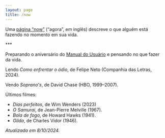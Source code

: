 ```yaml
---
layout: page
title: /now
---
```

Uma [página “now”](https://nownownow.com/about) (“agora”, em inglês) descreve o que alguém está fazendo no momento em sua vida.

\*\*\*

Preparando o aniversário do [Manual do Usuário](https://manualdousuario.net) e pensando no que fazer da vida.

Lendo <cite>Como enfrentar o ódio</cite>, de Felipe Neto (Companhia das Letras, 2024).

Vendo <cite>Soprano's</cite>, de David Chase (HBO, 1999–2007).

Últimos filmes:

* <cite>Dias perfeitos</cite>,&nbsp;de&nbsp;Wim Wenders (2023)
* <cite>O Samurai</cite>,&nbsp;de&nbsp;Jean-Pierre Melville (1967).
* <cite>Bola de fogo</cite>,&nbsp;de&nbsp;Howard Hawks (1941).
* <cite>Gilda</cite>,&nbsp;de&nbsp;Charles Vidor (1946).

*Atualizada em 8/10/2024.*